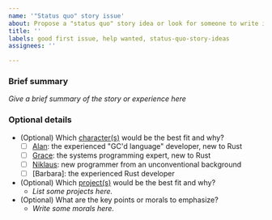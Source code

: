```yaml
---
name: '"Status quo" story issue'
about: Propose a "status quo" story idea or look for someone to write it
title: ''
labels: good first issue, help wanted, status-quo-story-ideas
assignees: ''

---
```


### Brief summary

*Give a brief summary of the story or experience here*

### Optional details

* (Optional) Which [character(s)] would be the best fit and why?
    * [ ] [Alan]: the experienced "GC'd language" developer, new to Rust
    * [ ] [Grace]: the systems programming expert, new to Rust
    * [ ] [Niklaus]: new programmer from an unconventional background
    * [ ] [Barbara]: the experienced Rust developer
* (Optional) Which [project(s)] would be the best fit and why?
    * *List some projects here.*
* (Optional) What are the key points or morals to emphasize?
    * *Write some morals here.*

[character(s)]: https://rust-lang.github.io/wg-async-foundations/vision/characters.html
[project(s)]: https://rust-lang.github.io/wg-async-foundations/vision/projects.html
[Alan]: https://rust-lang.github.io/wg-async-foundations/vision/characters/alan.html
[Grace]: https://rust-lang.github.io/wg-async-foundations/vision/characters/grace.html
[Niklaus]: https://rust-lang.github.io/wg-async-foundations/vision/characters/niklaus.html
[Barabara]: https://rust-lang.github.io/wg-async-foundations/vision/characters/barbara.html
